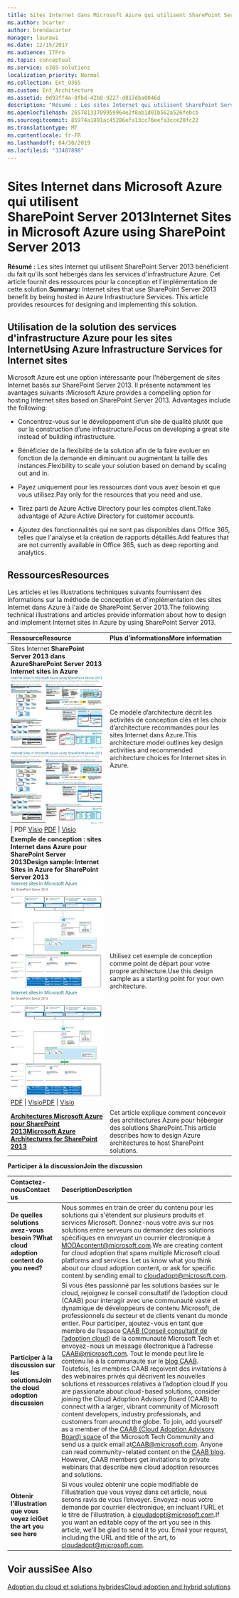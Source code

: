 ```yaml
---
title: Sites Internet dans Microsoft Azure qui utilisent SharePoint Server 2013
ms.author: bcarter
author: brendacarter
manager: laurawi
ms.date: 12/15/2017
ms.audience: ITPro
ms.topic: conceptual
ms.service: o365-solutions
localization_priority: Normal
ms.collection: Ent_O365
ms.custom: Ent_Architecture
ms.assetid: 0d93ff4a-8fbd-42b8-9227-d817dba0046d
description: "Résumé : Les sites Internet qui utilisent SharePoint Server 2013 bénéficient du fait qu'ils sont hébergés dans services d'infrastructure Azure. Cet article fournit des ressources pour la conception et l'implémentation de cette solution."
ms.openlocfilehash: 26578133709959964e2f8ab1d01b562a526febcb
ms.sourcegitcommit: 85974a1891ac45286efa13cc76eefa3cce28fc22
ms.translationtype: MT
ms.contentlocale: fr-FR
ms.lasthandoff: 04/30/2019
ms.locfileid: "33487898"
---
```

# <a name="internet-sites-in-microsoft-azure-using-sharepoint-server-2013"></a><span data-ttu-id="1f444-104">Sites Internet dans Microsoft Azure qui utilisent SharePoint Server 2013</span><span class="sxs-lookup"><span data-stu-id="1f444-104">Internet Sites in Microsoft Azure using SharePoint Server 2013</span></span>

 <span data-ttu-id="1f444-p102">**Résumé :** Les sites Internet qui utilisent SharePoint Server 2013 bénéficient du fait qu'ils sont hébergés dans les services d'infrastructure Azure. Cet article fournit des ressources pour la conception et l'implémentation de cette solution.</span><span class="sxs-lookup"><span data-stu-id="1f444-p102">**Summary:** Internet sites that use SharePoint Server 2013 benefit by being hosted in Azure Infrastructure Services. This article provides resources for designing and implementing this solution.</span></span>
  
## <a name="using-azure-infrastructure-services-for-internet-sites"></a><span data-ttu-id="1f444-107">Utilisation de la solution des services d'infrastructure Azure pour les sites Internet</span><span class="sxs-lookup"><span data-stu-id="1f444-107">Using Azure Infrastructure Services for Internet sites</span></span>

<span data-ttu-id="1f444-p103">Microsoft Azure est une option intéressante pour l'hébergement de sites Internet basés sur SharePoint Server 2013. Il présente notamment les avantages suivants :</span><span class="sxs-lookup"><span data-stu-id="1f444-p103">Microsoft Azure provides a compelling option for hosting Internet sites based on SharePoint Server 2013. Advantages include the following:</span></span>
  
- <span data-ttu-id="1f444-110">Concentrez-vous sur le développement d’un site de qualité plutôt que sur la construction d’une infrastructure.</span><span class="sxs-lookup"><span data-stu-id="1f444-110">Focus on developing a great site instead of building infrastructure.</span></span>
    
- <span data-ttu-id="1f444-111">Bénéficiez de la flexibilité de la solution afin de la faire évoluer en fonction de la demande en diminuant ou augmentant la taille des instances.</span><span class="sxs-lookup"><span data-stu-id="1f444-111">Flexibility to scale your solution based on demand by scaling out and in.</span></span>
    
- <span data-ttu-id="1f444-112">Payez uniquement pour les ressources dont vous avez besoin et que vous utilisez.</span><span class="sxs-lookup"><span data-stu-id="1f444-112">Pay only for the resources that you need and use.</span></span>
    
- <span data-ttu-id="1f444-113">Tirez parti de Azure Active Directory pour les comptes client.</span><span class="sxs-lookup"><span data-stu-id="1f444-113">Take advantage of Azure Active Directory for customer accounts.</span></span>
    
- <span data-ttu-id="1f444-114">Ajoutez des fonctionnalités qui ne sont pas disponibles dans Office 365, telles que l'analyse et la création de rapports détaillés.</span><span class="sxs-lookup"><span data-stu-id="1f444-114">Add features that are not currently available in Office 365, such as deep reporting and analytics.</span></span>
    
## <a name="resources"></a><span data-ttu-id="1f444-115">Ressources</span><span class="sxs-lookup"><span data-stu-id="1f444-115">Resources</span></span>

<span data-ttu-id="1f444-116">Les articles et les illustrations techniques suivants fournissent des informations sur la méthode de conception et d'implémentation des sites Internet dans Azure à l'aide de SharePoint Server 2013.</span><span class="sxs-lookup"><span data-stu-id="1f444-116">The following technical illustrations and articles provide information about how to design and implement Internet sites in Azure by using SharePoint Server 2013.</span></span>
  
|<span data-ttu-id="1f444-117">**Ressource**</span><span class="sxs-lookup"><span data-stu-id="1f444-117">**Resource**</span></span>|<span data-ttu-id="1f444-118">**Plus d’informations**</span><span class="sxs-lookup"><span data-stu-id="1f444-118">**More information**</span></span>|
|:-----|:-----|
|<span data-ttu-id="1f444-119">Sites Internet **SharePoint Server 2013 dans Azure**</span><span class="sxs-lookup"><span data-stu-id="1f444-119">**SharePoint Server 2013 Internet sites in Azure**</span></span> <br/> <span data-ttu-id="1f444-120">[![Image de sites Internet dans Azure utilisant SharePoint](media/MS-AZ-SPInternetSites.jpg)          ](https://go.microsoft.com/fwlink/p/?LinkId=392552)</span><span class="sxs-lookup"><span data-stu-id="1f444-120">[![Image of Internet sites in Azure using SharePoint](media/MS-AZ-SPInternetSites.jpg)          ](https://go.microsoft.com/fwlink/p/?LinkId=392552)</span></span> <br/> <span data-ttu-id="1f444-121">[](https://go.microsoft.com/fwlink/p/?LinkId=392552)\| PDF [           ](https://go.microsoft.com/fwlink/p/?LinkId=392551) [Visio](https://go.microsoft.com/fwlink/p/?LinkId=392551)  </span><span class="sxs-lookup"><span data-stu-id="1f444-121">[PDF](https://go.microsoft.com/fwlink/p/?LinkId=392552)  \| [          ](https://go.microsoft.com/fwlink/p/?LinkId=392551)[Visio](https://go.microsoft.com/fwlink/p/?LinkId=392551)</span></span> <br/> |<span data-ttu-id="1f444-122">Ce modèle d’architecture décrit les activités de conception clés et les choix d’architecture recommandés pour les sites Internet dans Azure.</span><span class="sxs-lookup"><span data-stu-id="1f444-122">This architecture model outlines key design activities and recommended architecture choices for Internet sites in Azure.</span></span>  <br/> |
|<span data-ttu-id="1f444-123">**Exemple de conception : sites Internet dans Azure pour SharePoint Server 2013**</span><span class="sxs-lookup"><span data-stu-id="1f444-123">**Design sample: Internet Sites in Azure for SharePoint Server 2013**</span></span> <br/> <span data-ttu-id="1f444-124">[![Image de l’exemple de conception : sites Internet dans Microsoft Azure pour SharePoint 2013](media/MS-AZ-InternetSitesDesignSample.jpg)          ](https://go.microsoft.com/fwlink/p/?LinkId=392549)</span><span class="sxs-lookup"><span data-stu-id="1f444-124">[![Image of the Design sample: Internet sites in Microsoft Azure for SharePoint 2013](media/MS-AZ-InternetSitesDesignSample.jpg)          ](https://go.microsoft.com/fwlink/p/?LinkId=392549)</span></span> <br/> <span data-ttu-id="1f444-125">[PDF](https://go.microsoft.com/fwlink/p/?LinkId=392549)  \| [Visio](https://go.microsoft.com/fwlink/p/?LinkId=392548)</span><span class="sxs-lookup"><span data-stu-id="1f444-125">[PDF](https://go.microsoft.com/fwlink/p/?LinkId=392549)  \| [Visio](https://go.microsoft.com/fwlink/p/?LinkId=392548)</span></span> <br/> |<span data-ttu-id="1f444-126">Utilisez cet exemple de conception comme point de départ pour votre propre architecture.</span><span class="sxs-lookup"><span data-stu-id="1f444-126">Use this design sample as a starting point for your own architecture.</span></span>  <br/> |
|<span data-ttu-id="1f444-127">**[Architectures Microsoft Azure pour SharePoint 2013](microsoft-azure-architectures-for-sharepoint-2013.md)**</span><span class="sxs-lookup"><span data-stu-id="1f444-127">**[Microsoft Azure Architectures for SharePoint 2013](microsoft-azure-architectures-for-sharepoint-2013.md)**</span></span> <br/> |<span data-ttu-id="1f444-128">Cet article explique comment concevoir des architectures Azure pour héberger des solutions SharePoint.</span><span class="sxs-lookup"><span data-stu-id="1f444-128">This article describes how to design Azure architectures to host SharePoint solutions.</span></span>  <br/> |

   
<span data-ttu-id="1f444-129">**Participer à la discussion**</span><span class="sxs-lookup"><span data-stu-id="1f444-129">**Join the discussion**</span></span>

|<span data-ttu-id="1f444-130">**Contactez-nous**</span><span class="sxs-lookup"><span data-stu-id="1f444-130">**Contact us**</span></span>|<span data-ttu-id="1f444-131">**Description**</span><span class="sxs-lookup"><span data-stu-id="1f444-131">**Description**</span></span>|
|:-----|:-----|
|<span data-ttu-id="1f444-132">**De quelles solutions avez-vous besoin ?**</span><span class="sxs-lookup"><span data-stu-id="1f444-132">**What cloud adoption content do you need?**</span></span> <br/> |<span data-ttu-id="1f444-p104">Nous sommes en train de créer du contenu pour les solutions qui s'étendent sur plusieurs produits et services Microsoft. Donnez-nous votre avis sur nos solutions entre serveurs ou demandez des solutions spécifiques en envoyant un courrier électronique à [MODAcontent@microsoft.com](mailto:cloudadopt@microsoft.com?Subject=[Cloud%20Adoption%20Content%20Feedback]:%20).</span><span class="sxs-lookup"><span data-stu-id="1f444-p104">We are creating content for cloud adoption that spans multiple Microsoft cloud platforms and services. Let us know what you think about our cloud adoption content, or ask for specific content by sending email to [cloudadopt@microsoft.com](mailto:cloudadopt@microsoft.com?Subject=[Cloud%20Adoption%20Content%20Feedback]:%20).  </span></span><br/> |
|<span data-ttu-id="1f444-135">**Participer à la discussion sur les solutions**</span><span class="sxs-lookup"><span data-stu-id="1f444-135">**Join the cloud adoption discussion**</span></span> <br/> |<span data-ttu-id="1f444-p105">Si vous êtes passionné par les solutions basées sur le cloud, rejoignez le conseil consultatif de l’adoption cloud (CAAB) pour interagir avec une communauté vaste et dynamique de développeurs de contenu Microsoft, de professionnels du secteur et de clients venant du monde entier. Pour participer, ajoutez-vous en tant que membre de l’espace [CAAB (Conseil consultatif de l’adoption cloud)](https://aka.ms/caab) de la communauté Microsoft Tech et envoyez-nous un message électronique à l’adresse [CAAB@microsoft.com](mailto:caab@microsoft.com?Subject=I%20just%20joined%20the%20Cloud%20Adoption%20Advisory%20Board!). Tout le monde peut lire le contenu lié à la communauté sur le [blog CAAB](https://blogs.technet.com/b/solutions_advisory_board/). Toutefois, les membres CAAB reçoivent des invitations à des webinaires privés qui décrivent les nouvelles solutions et ressources relatives à l’adoption cloud.</span><span class="sxs-lookup"><span data-stu-id="1f444-p105">If you are passionate about cloud-based solutions, consider joining the Cloud Adoption Advisory Board (CAAB) to connect with a larger, vibrant community of Microsoft content developers, industry professionals, and customers from around the globe. To join, add yourself as a member of the [CAAB (Cloud Adoption Advisory Board) space](https://aka.ms/caab) of the Microsoft Tech Community and send us a quick email at[CAAB@microsoft.com](mailto:caab@microsoft.com?Subject=I%20just%20joined%20the%20Cloud%20Adoption%20Advisory%20Board!). Anyone can read community-related content on the [CAAB blog](https://blogs.technet.com/b/solutions_advisory_board/). However, CAAB members get invitations to private webinars that describe new cloud adoption resources and solutions.  </span></span><br/> |
|<span data-ttu-id="1f444-140">**Obtenir l'illustration que vous voyez ici**</span><span class="sxs-lookup"><span data-stu-id="1f444-140">**Get the art you see here**</span></span> <br/> |<span data-ttu-id="1f444-p106">Si vous voulez obtenir une copie modifiable de l’illustration que vous voyez dans cet article, nous serons ravis de vous l’envoyer. Envoyez-nous votre demande par courrier électronique, en incluant l’URL et le titre de l’illustration, à [cloudadopt@microsoft.com](mailto:cloudadopt@microsoft.com?subject=[Art%20Request]:%20).</span><span class="sxs-lookup"><span data-stu-id="1f444-p106">If you want an editable copy of the art you see in this article, we'll be glad to send it to you. Email your request, including the URL and title of the art, to [cloudadopt@microsoft.com](mailto:cloudadopt@microsoft.com?subject=[Art%20Request]:%20).  </span></span><br/> |
   
## <a name="see-also"></a><span data-ttu-id="1f444-143">Voir aussi</span><span class="sxs-lookup"><span data-stu-id="1f444-143">See Also</span></span>

[<span data-ttu-id="1f444-144">Adoption du cloud et solutions hybrides</span><span class="sxs-lookup"><span data-stu-id="1f444-144">Cloud adoption and hybrid solutions</span></span>](cloud-adoption-and-hybrid-solutions.md)



